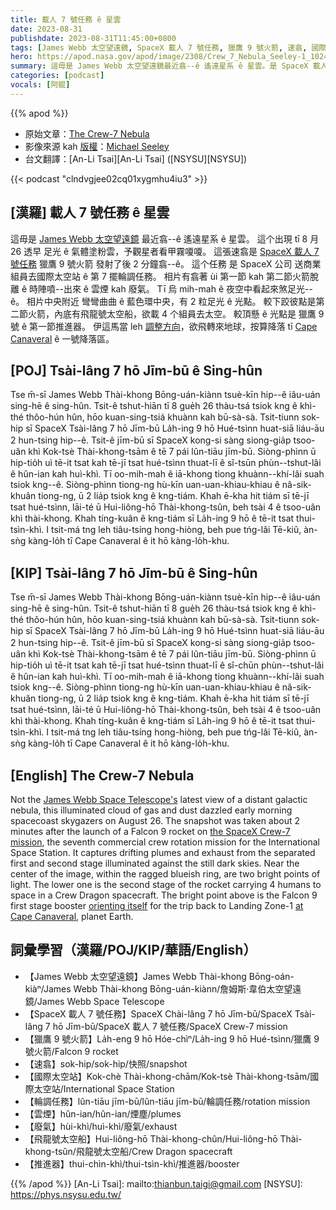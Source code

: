```yaml
---
title: 載人 7 號任務 ê 星雲
date: 2023-08-31
publishdate: 2023-08-31T11:45:00+0800
tags: [James Webb 太空望遠鏡, SpaceX 載人 7 號任務, 獵鷹 9 號火箭, 速翕, 國際太空站, 論調任務, 雲煙, 廢氣, 飛龍號太空船, 推進器]
hero: https://apod.nasa.gov/apod/image/2308/Crew_7_Nebula_Seeley-1_1024.jpg
summary: 這毋是 James Webb 太空望遠鏡最近翕--ê 遙遠星系 ê 星雲。是 SpaceX 載人 7 號任務 獵鷹 9 號火箭 發射了後 2 分鐘翕--ê。
categories: [podcast]
vocals: [阿錕]
---
```


{{% apod %}}

- 原始文章：[The Crew-7 Nebula](https://apod.nasa.gov/apod/ap230831.html)
- 影像來源 kah [版權][copyright]：[Michael Seeley](http://www.mseeley.net/)
- 台文翻譯：[An-Li Tsai][An-Li Tsai] ([NSYSU][NSYSU])

{{< podcast "clndvgjee02cq01xygmhu4iu3" >}}

## [漢羅] 載人 7 號任務 ê 星雲
這毋是 [James Webb 太空望遠鏡][James Webb Space Telescope's] 最近翕--ê 遙遠星系 ê 星雲。
這个出現 tī 8 月 26 透早 足光 ê 氣體塗粉雲，予觀星者看甲霧嗄嗄。
這張速翕是 [SpaceX 載人 7 號任務][the SpaceX Crew-7 mission] 獵鷹 9 號火箭 發射了後 2 分鐘翕--ê。
這个任務 是 SpaceX 公司 送商業組員去國際太空站 ê 第 7 擺輪調任務。
相片有翕著 ùi 第一節 kah 第二節火箭脫離 ê 時陣噴--出來 ê 雲煙 kah 廢氣。
Tī 烏 mih-mah ê 夜空中看起來煞足光--ê。
相片中央附近 彎彎曲曲 ê 藍色環中央，有 2 粒足光 ê 光點。
較下跤彼點是第二節火箭，內底有飛龍號太空船，欲載 4 个組員去太空。
較頂懸 ê 光點是 獵鷹 9 號 ê 第一節推進器。
伊這馬當 leh [調整方向][orienting itself]，欲飛轉來地球，按算降落 tī [Cape Canaveral][at Cape Canaveral] ê 一號降落區。

## [POJ] Tsài-lâng 7 hō Jīm-bū ê Sing-hûn
Tse m̄-sī James Webb Thài-khong Bōng-uán-kiànn tsuè-kīn hip--ê iâu-uán sing-hē ê sing-hûn.
Tsit-ê tshut-hiān tī 8 gue̍h 26 thàu-tsá tsiok kng ê khì-thé thôo-hún hûn, hōo kuan-sing-tsiá khuànn kah bū-sà-sà.
Tsit-tiunn sok-hip sī SpaceX Tsài-lâng 7 hō Jīm-bū La̍h-ing 9 hō Hué-tsìnn huat-siā liáu-āu 2 hun-tsing hip--ê.
Tsit-ê jīm-bū sī SpaceX kong-si sàng siong-gia̍p tsoo-uân khì Kok-tsè Thài-khong-tsām ê tē 7 pái lûn-tiāu jīm-bū.
Siòng-phìnn ū hip-tio̍h uì tē-it tsat kah tē-jī tsat hué-tsìnn thuat-lī ê sî-tsūn phùn--tshut-lâi ê hûn-ian kah huì-khì.
Tī oo-mih-mah ê iā-khong tiong khuànn--khí-lâi suah tsiok kng--ê.
Siòng-phìnn tiong-ng hù-kīn uan-uan-khiau-khiau ê nâ-sik-khuân tiong-ng, ū 2 lia̍p tsiok kng ê kng-tiám.
Khah ē-kha hit tiám sī tē-jī tsat hué-tsìnn, lāi-té ū Hui-liông-hō Thài-khong-tsûn, beh tsài 4 ê tsoo-uân khì thài-khong.
Khah tíng-kuân ê kng-tiám sī La̍h-ing 9 hō ê tē-it tsat thui-tsìn-khì.
I tsit-má tng leh tiâu-tsíng hong-hiòng, beh pue tńg-lâi Tē-kiû, àn-sǹg kàng-lo̍h tī Cape Canaveral ê it hō kàng-lo̍h-khu.

## [KIP] Tsài-lâng 7 hō Jīm-bū ê Sing-hûn
Tse m̄-sī James Webb Thài-khong Bōng-uán-kiànn tsuè-kīn hip--ê iâu-uán sing-hē ê sing-hûn.
Tsit-ê tshut-hiān tī 8 gue̍h 26 thàu-tsá tsiok kng ê khì-thé thôo-hún hûn, hōo kuan-sing-tsiá khuànn kah bū-sà-sà.
Tsit-tiunn sok-hip sī SpaceX Tsài-lâng 7 hō Jīm-bū La̍h-ing 9 hō Hué-tsìnn huat-siā liáu-āu 2 hun-tsing hip--ê.
Tsit-ê jīm-bū sī SpaceX kong-si sàng siong-gia̍p tsoo-uân khì Kok-tsè Thài-khong-tsām ê tē 7 pái lûn-tiāu jīm-bū.
Siòng-phìnn ū hip-tio̍h uì tē-it tsat kah tē-jī tsat hué-tsìnn thuat-lī ê sî-chūn phùn--tshut-lâi ê hûn-ian kah huì-khì.
Tī oo-mih-mah ê iā-khong tiong khuànn--khí-lâi suah tsiok kng--ê.
Siòng-phìnn tiong-ng hù-kīn uan-uan-khiau-khiau ê nâ-sik-khuân tiong-ng, ū 2 lia̍p tsiok kng ê kng-tiám.
Khah ē-kha hit tiám sī tē-jī tsat hué-tsìnn, lāi-té ū Hui-liông-hō Thài-khong-tsûn, beh tsài 4 ê tsoo-uân khì thài-khong.
Khah tíng-kuân ê kng-tiám sī La̍h-ing 9 hō ê tē-it tsat thui-tsìn-khì.
I tsit-má tng leh tiâu-tsíng hong-hiòng, beh pue tńg-lâi Tē-kiû, àn-sǹg kàng-lo̍h tī Cape Canaveral ê it hō kàng-lo̍h-khu.

## [English] The Crew-7 Nebula
Not the [James Webb Space Telescope's][James Webb Space Telescope's] latest view of a distant galactic nebula, this illuminated cloud of gas and dust dazzled early morning spacecoast skygazers on August 26.
The snapshot was taken about 2 minutes after the launch of a Falcon 9 rocket on [the SpaceX Crew-7 mission][the SpaceX Crew-7 mission], the seventh commercial crew rotation mission for the International Space Station.
It captures drifting plumes and exhaust from the separated first and second stage illuminated against the still dark skies.
Near the center of the image, within the ragged blueish ring, are two bright points of light.
The lower one is the second stage of the rocket carrying 4 humans to space in a Crew Dragon spacecraft.
The bright point above is the Falcon 9 first stage booster [orienting itself][orienting itself] for the trip back to Landing Zone-1 [at Cape Canaveral][at Cape Canaveral], planet Earth.

## 詞彙學習（漢羅/POJ/KIP/華語/English）
- 【James Webb 太空望遠鏡】James Webb Thài-khong Bōng-oán-kiàⁿ/James Webb Thài-khong Bōng-uán-kiànn/詹姆斯·韋伯太空望遠鏡/James Webb Space Telescope
- 【SpaceX 載人 7 號任務】SpaceX Chài-lâng 7 hō Jīm-bū/SpaceX Tsài-lâng 7 hō Jīm-bū/SpaceX 載人 7 號任務/SpaceX Crew-7 mission
- 【獵鷹 9 號火箭】La̍h-eng 9 hō Hóe-chìⁿ/La̍h-ing 9 hō Hué-tsìnn/獵鷹 9 號火箭/Falcon 9 rocket
- 【速翕】sok-hip/sok-hip/快照/snapshot
- 【國際太空站】Kok-chè Thài-khong-chām/Kok-tsè Thài-khong-tsām/國際太空站/International Space Station
- 【輪調任務】lûn-tiāu jīm-bū/lûn-tiāu jīm-bū/輪調任務/rotation mission
- 【雲煙】hûn-ian/hûn-ian/煙塵/plumes
- 【廢氣】hùi-khì/huì-khì/廢氣/exhaust
- 【飛龍號太空船】Hui-liông-hō Thài-khong-chûn/Hui-liông-hō Thài-khong-tsûn/飛龍號太空船/Crew Dragon spacecraft
- 【推進器】thui-chìn-khì/thui-tsìn-khì/推進器/booster

{{% /apod %}}
[An-Li Tsai]: mailto:thianbun.taigi@gmail.com
[NSYSU]: https://phys.nsysu.edu.tw/

[copyright]: https://apod.nasa.gov/apod/fap/lib/about_apod.html#srapply
[License]: https://creativecommons.org/licenses/by/2.0/

[James Webb Space Telescope's]:https://apod.nasa.gov/apod/ap230713.html
[the SpaceX Crew-7 mission]:https://www.nasa.gov/press-release/nasa-s-spacex-crew-7-launches-to-international-space-station
[orienting itself]:https://apod.nasa.gov/apod/ap200312.html
[at Cape Canaveral]:https://apod.nasa.gov/apod/ap230803.html
